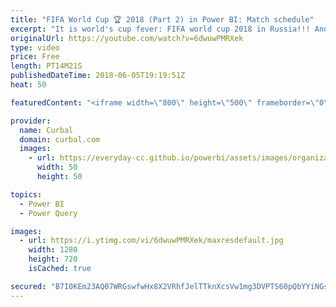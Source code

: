 ```yaml
---
title: "FIFA World Cup 🏆 2018 (Part 2) in Power BI: Match schedule"
excerpt: "It is world's cup fever: FIFA world cup 2018 in Russia!!! And we dont want to miss anything right?  That is where Power BI comes to the rescue :)  I am going to build a Power BI file to follow the world cup and I decided to show you how I create it while creating it :)  In the first video, I downloaded"
originalUrl: https://youtube.com/watch?v=6dwuwPMRXek
type: video
price: Free
length: PT14M21S
publishedDateTime: 2018-06-05T19:19:51Z
heat: 50

featuredContent: "<iframe width=\"800\" height=\"500\" frameborder=\"0\" src=\"https://www.youtube.com/embed/6dwuwPMRXek\" allow=\"accelerometer; autoplay; encrypted-media; gyroscope; picture-in-picture\" allowfullscreen></iframe>"

provider:
  name: Curbal
  domain: curbal.com
  images:
    - url: https://everyday-cc.github.io/powerbi/assets/images/organizations/curbal.com-50x50.jpg
      width: 50
      height: 50

topics:
  - Power BI
  - Power Query

images:
  - url: https://i.ytimg.com/vi/6dwuwPMRXek/maxresdefault.jpg
    width: 1280
    height: 720
    isCached: true

secured: "B7I0KEm23AQ07WRGswfwHx8X2VRhfJelTTknXcsVw1mg3DVPTS60pQbYYiNGsDb0mO6gnUz2JWUPjnys7tc6DgOGYpAHIGGW0ui5r0zGT2RfQnUZPQXO1271ppNwperiIzFfJzw4z5Ybzj24MrUuKJPt3APukOJdz1tnMZ1FcGQMIHw8leyLh3+ffRFiKiXKKSr266X5P8ku30ld/7n3KJVjJ0Yr3b0Vzs+I2OijxYy/cvoiuBwaf5p00Z+fe5wN3ucedUCsoxv/GNlTHvBy8lVxHMWan6zQ4tgMwvTS/xjIDf+/0w2OK3T44UxIw1ZvYZ6+D/FWx/fYTnveh5Qx3n2kcqeAuGROXP1OR5fYqlBGLdObijDevXMYfpyoAfx+otvZsO5/ZsU0K5jo3EEOv2N2NvRWNBNy9c0+WfUmz5o=;4Hl/Sw0SF/KXhc3wHkCJoQ=="
---
```



